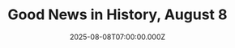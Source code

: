 ---
title: "Good News in History, August 8"
date: 2025-08-08T07:00:00.000Z
category: Human Kindness
externalLink: "https://www.goodnewsnetwork.org/events060808/"
image: ""
excerpt: "41 years ago today, Nawal El Moutawakel, the Amazigh-Moroccan athlete, became the first Moroccan, and the first woman from a Muslim nation to win Olympic gold when she finished top in the 400-meter hurdle event. A member of the IOC, and Minister of Sport for Morocco, she was a pioneer for Muslim and African athletes […] The post Good News…"
---